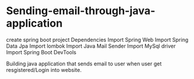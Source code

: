 # Sending-email-through-java-application

create spring boot project
Dependencies
Import Spring Web
Import Spring Data Jpa
Import lombok
Import Java Mail Sender
Import MySql driver
Import Spring Boot DevTools



Building java application  that sends email to user when user get resgistered/Login into website.
